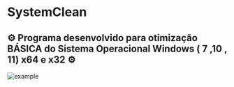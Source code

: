# SystemClean
⚙ Programa desenvolvido para otimização BÁSICA do Sistema Operacional Windows ( 7 ,10 , 11) x64 e x32 ⚙
----
![example](https://user-images.githubusercontent.com/127695836/224691655-8e9f50ec-57fd-4962-9791-2cbeb842f386.png)
